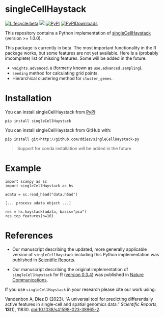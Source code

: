 singleCellHaystack
==================

[![Lifecycle:beta](https://img.shields.io/badge/lifecycle-beta-orange.svg)](https://github.com/ddiez/singleCellHaystack-py)
[![](https://github.com/ddiez/singleCellHaystack-py/actions/workflows/python-package.yml/badge.svg)](https://github.com/ddiez/singleCellHaystack-py/actions/workflows/python-package.yml)
[![PyPI](https://img.shields.io/pypi/v/singleCellHaystack?logo=PyPI)](https://pypi.org/project/singleCellHaystack)
[![PyPIDownloads](https://pepy.tech/badge/singleCellHaystack)](https://pepy.tech/project/singleCellHaystack)

This repository contains a Python implementation of [singleCellHaystack](https://github.com/alexisvdb/singleCellHaystack) (version >= 1.0.0).

This package is currently in beta. The most important functionality in the R package works, but some features are not yet available. Here is a (probably imcomplete) list of missing features. Some will be added in the future.

* `weights.advanced.Q` (formerly known as `use.advanced.sampling`).
* `seeding` method for calculating grid points.
* Hierarchical clustering method for `cluster_genes`.

# Installation

You can install singleCellHaystack from [PyPI](https://pypi.org):

```
pip install singleCellHaystack
```

You can install singleCellHaystack from GitHub with:

```
pip install git+http://github.com/ddiez/singleCellHaystack-py
```

>Support for conda installation will be added in the future.

# Example

```
import scanpy as sc
import singleCellHaystack as hs

adata = sc.read_h5ad("data.h5ad")

[... process adata object ...]

res = hs.haystack(adata, basis="pca")
res.top_features(n=10)
```

# References

- Our manuscript describing the updated, more generally applicable version of `singleCellHaystack` including this Python implementation was published in [Scientific Reports](https://doi.org/10.1038/s41598-023-38965-2).

- Our manuscript describing the original implementation of `singleCellHaystack` for R ([version 0.3.4](https://github.com/alexisvdb/singleCellHaystack/tree/binary)) was published in [Nature Communications](https://doi.org/10.1038/s41467-020-17900-3).

If you use `singleCellHaystack` in your research please cite our work using:

<p>Vandenbon A, Diez D (2023).
&ldquo;A universal tool for predicting differentially active features in single-cell and spatial genomics data.&rdquo;
<em>Scientific Reports</em>, <b>13</b>(1), 11830.
<a href="https://doi.org/10.1038/s41598-023-38965-2">doi:10.1038/s41598-023-38965-2</a>. 
</p>
